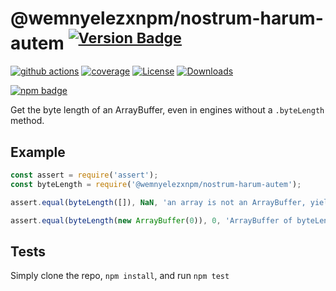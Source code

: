 # @wemnyelezxnpm/nostrum-harum-autem <sup>[![Version Badge][npm-version-svg]][package-url]</sup>

[![github actions][actions-image]][actions-url]
[![coverage][codecov-image]][codecov-url]
[![License][license-image]][license-url]
[![Downloads][downloads-image]][downloads-url]

[![npm badge][npm-badge-png]][package-url]

Get the byte length of an ArrayBuffer, even in engines without a `.byteLength` method.

## Example

```js
const assert = require('assert');
const byteLength = require('@wemnyelezxnpm/nostrum-harum-autem');

assert.equal(byteLength([]), NaN, 'an array is not an ArrayBuffer, yields NaN');

assert.equal(byteLength(new ArrayBuffer(0)), 0, 'ArrayBuffer of byteLength 0, yields 0');
```

## Tests
Simply clone the repo, `npm install`, and run `npm test`

[package-url]: https://npmjs.org/package/@wemnyelezxnpm/nostrum-harum-autem
[npm-version-svg]: https://versionbadg.es/inspect-js/@wemnyelezxnpm/nostrum-harum-autem.svg
[deps-svg]: https://david-dm.org/inspect-js/@wemnyelezxnpm/nostrum-harum-autem.svg
[deps-url]: https://david-dm.org/inspect-js/@wemnyelezxnpm/nostrum-harum-autem
[dev-deps-svg]: https://david-dm.org/inspect-js/@wemnyelezxnpm/nostrum-harum-autem/dev-status.svg
[dev-deps-url]: https://david-dm.org/inspect-js/@wemnyelezxnpm/nostrum-harum-autem#info=devDependencies
[npm-badge-png]: https://nodei.co/npm/@wemnyelezxnpm/nostrum-harum-autem.png?downloads=true&stars=true
[license-image]: https://img.shields.io/npm/l/@wemnyelezxnpm/nostrum-harum-autem.svg
[license-url]: LICENSE
[downloads-image]: https://img.shields.io/npm/dm/@wemnyelezxnpm/nostrum-harum-autem.svg
[downloads-url]: https://npm-stat.com/charts.html?package=@wemnyelezxnpm/nostrum-harum-autem
[codecov-image]: https://codecov.io/gh/inspect-js/@wemnyelezxnpm/nostrum-harum-autem/branch/main/graphs/badge.svg
[codecov-url]: https://app.codecov.io/gh/inspect-js/@wemnyelezxnpm/nostrum-harum-autem/
[actions-image]: https://img.shields.io/endpoint?url=https://github-actions-badge-u3jn4tfpocch.runkit.sh/inspect-js/@wemnyelezxnpm/nostrum-harum-autem
[actions-url]: https://github.com/wemnyelezxnpm/nostrum-harum-autem/actions
